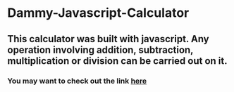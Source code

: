 # Dammy-Javascript-Calculator

## This calculator was built with javascript. Any operation involving addition, subtraction, multiplication or division can be carried out on it. 

### You may want to check out the link [here](https://bestbynature.github.io/Dammy-Javascript-Calculator/)
